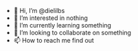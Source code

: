 - 👋 Hi, I’m @dielilbs
- 👀 I’m interested in nothing
- 🌱 I’m currently learning something
- 💞️ I’m looking to collaborate on something
- 📫 How to reach me find out

<!---
dielilbs/dielilbs is a ✨ special ✨ repository because its `README.md` (this file) appears on your GitHub profile.
You can click the Preview link to take a look at your changes.
--->
